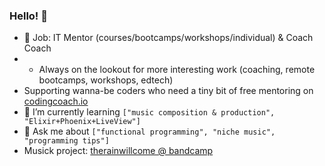 ### Hello! 👋

<!--
**mkubera/mkubera** is a ✨ _special_ ✨ repository because its `README.md` (this file) appears on your GitHub profile.

Here are some ideas to get you started:
-->

- 🔭 Job: IT Mentor (courses/bootcamps/workshops/individual) & Coach Coach
- - Always on the lookout for more interesting work (coaching, remote bootcamps, workshops, edtech)
- Supporting wanna-be coders who need a tiny bit of free mentoring on [codingcoach.io](https://mentors.codingcoach.io/?name=Nick+Kubera)
- 🌱 I’m currently learning `["music composition & production", "Elixir+Phoenix+LiveView"]`
- 💬 Ask me about `["functional programming", "niche music", "programming tips"]`
- Musick project: [therainwillcome @ bandcamp](https://therainwillcome.bandcamp.com/)

